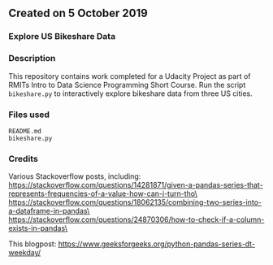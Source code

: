 ## Created on 5 October 2019

### Explore US Bikeshare Data

### Description
This repository contains work completed for a Udacity Project as part of RMITs Intro to Data Science Programming Short Course. Run the script `bikeshare.py` to interactively explore bikeshare data from three US cities.

### Files used
`README.md`\
`bikeshare.py`

### Credits
Various Stackoverflow posts, including:\
https://stackoverflow.com/questions/14281871/given-a-pandas-series-that-represents-frequencies-of-a-value-how-can-i-turn-tho\
https://stackoverflow.com/questions/18062135/combining-two-series-into-a-dataframe-in-pandas\
https://stackoverflow.com/questions/24870306/how-to-check-if-a-column-exists-in-pandas\

This blogpost:
https://www.geeksforgeeks.org/python-pandas-series-dt-weekday/
